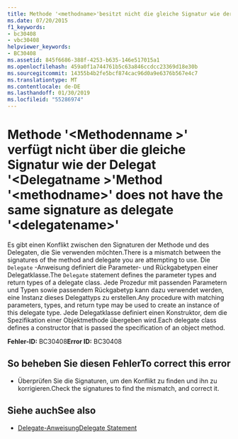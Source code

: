 ```yaml
---
title: Methode '<methodname>'besitzt nicht die gleiche Signatur wie der Delegat'<delegatename>'
ms.date: 07/20/2015
f1_keywords:
- bc30408
- vbc30408
helpviewer_keywords:
- BC30408
ms.assetid: 845f6686-388f-4253-b635-146e517015a1
ms.openlocfilehash: 459a0f1a744761b5c63a846ccdcc23369d18e30b
ms.sourcegitcommit: 14355b4b2fe5bcf874cac96d0a9e6376b567e4c7
ms.translationtype: MT
ms.contentlocale: de-DE
ms.lasthandoff: 01/30/2019
ms.locfileid: "55286974"
---
```

# <a name="method-methodname-does-not-have-the-same-signature-as-delegate-delegatename"></a><span data-ttu-id="e1d25-102">Methode '\<Methodenname >' verfügt nicht über die gleiche Signatur wie der Delegat '\<Delegatname >'</span><span class="sxs-lookup"><span data-stu-id="e1d25-102">Method '\<methodname>' does not have the same signature as delegate '\<delegatename>'</span></span>
<span data-ttu-id="e1d25-103">Es gibt einen Konflikt zwischen den Signaturen der Methode und des Delegaten, die Sie verwenden möchten.</span><span class="sxs-lookup"><span data-stu-id="e1d25-103">There is a mismatch between the signatures of the method and delegate you are attempting to use.</span></span> <span data-ttu-id="e1d25-104">Die `Delegate` -Anweisung definiert die Parameter- und Rückgabetypen einer Delegatklasse.</span><span class="sxs-lookup"><span data-stu-id="e1d25-104">The `Delegate` statement defines the parameter types and return types of a delegate class.</span></span> <span data-ttu-id="e1d25-105">Jede Prozedur mit passenden Parametern und Typen sowie passendem Rückgabetyp kann dazu verwendet werden, eine Instanz dieses Delegattyps zu erstellen.</span><span class="sxs-lookup"><span data-stu-id="e1d25-105">Any procedure with matching parameters, types, and return type may be used to create an instance of this delegate type.</span></span> <span data-ttu-id="e1d25-106">Jede Delegatklasse definiert einen Konstruktor, dem die Spezifikation einer Objektmethode übergeben wird.</span><span class="sxs-lookup"><span data-stu-id="e1d25-106">Each delegate class defines a constructor that is passed the specification of an object method.</span></span>  
  
 <span data-ttu-id="e1d25-107">**Fehler-ID:** BC30408</span><span class="sxs-lookup"><span data-stu-id="e1d25-107">**Error ID:** BC30408</span></span>  
  
## <a name="to-correct-this-error"></a><span data-ttu-id="e1d25-108">So beheben Sie diesen Fehler</span><span class="sxs-lookup"><span data-stu-id="e1d25-108">To correct this error</span></span>  
  
-   <span data-ttu-id="e1d25-109">Überprüfen Sie die Signaturen, um den Konflikt zu finden und ihn zu korrigieren.</span><span class="sxs-lookup"><span data-stu-id="e1d25-109">Check the signatures to find the mismatch, and correct it.</span></span>  
  
## <a name="see-also"></a><span data-ttu-id="e1d25-110">Siehe auch</span><span class="sxs-lookup"><span data-stu-id="e1d25-110">See also</span></span>
- [<span data-ttu-id="e1d25-111">Delegate-Anweisung</span><span class="sxs-lookup"><span data-stu-id="e1d25-111">Delegate Statement</span></span>](../../visual-basic/language-reference/statements/delegate-statement.md)
